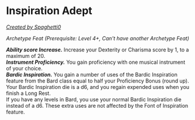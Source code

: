 # Inspiration Adept
[*Created by Spaghetti0*](https://bio.site/spaghetti0)  

*Archetype Feat (Prerequisite: Level 4+, Can't have another Archetype Feat)*  

***Ability score Increase.*** Increase your Dexterity or Charisma score by 1, to a maximum of 20.  
***Instrument Proficiency.*** You gain proficiency with one musical instrument of your choice.  
***Bardic Inspiration.*** You gain a number of uses of the Bardic Inspiration feature from the Bard class equal to half your Proficiency Bonus (round up). Your Bardic Inspiration die is a d6, and you regain expended uses when you finish a Long Rest.  
If you have any levels in Bard, you use your normal Bardic Inspiration die instead of a d6. These extra uses are not affected by the Font of Inspiration feature.